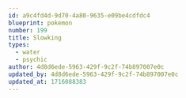 ```yaml
---
id: a9c4fd4d-9d70-4a80-9635-e09be4cdfdc4
blueprint: pokemon
number: 199
title: Slowking
types:
  - water
  - psychic
author: 4d8d6ede-5963-429f-9c2f-74b897007e0c
updated_by: 4d8d6ede-5963-429f-9c2f-74b897007e0c
updated_at: 1716088383
---
```

